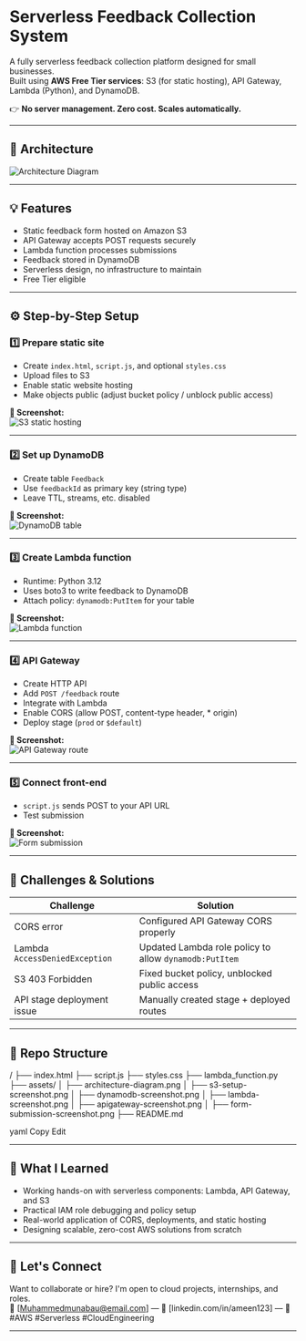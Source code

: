 # Serverless Feedback Collection System

A fully serverless feedback collection platform designed for small businesses.  
Built using **AWS Free Tier services**: S3 (for static hosting), API Gateway, Lambda (Python), and DynamoDB.  

👉 **No server management. Zero cost. Scales automatically.**

---

## 📌 Architecture

![Architecture Diagram](assets/architecture-diagram.png)

---

## 💡 Features

- Static feedback form hosted on Amazon S3  
- API Gateway accepts POST requests securely  
- Lambda function processes submissions  
- Feedback stored in DynamoDB  
- Serverless design, no infrastructure to maintain  
- Free Tier eligible  

---

## ⚙️ Step-by-Step Setup

### 1️⃣ Prepare static site

- Create `index.html`, `script.js`, and optional `styles.css`  
- Upload files to S3  
- Enable static website hosting  
- Make objects public (adjust bucket policy / unblock public access)  

**📸 Screenshot:**  
![S3 static hosting](assets/s3-setup-screenshot.png)

---

### 2️⃣ Set up DynamoDB

- Create table `Feedback`  
- Use `feedbackId` as primary key (string type)  
- Leave TTL, streams, etc. disabled  

**📸 Screenshot:**  
![DynamoDB table](assets/dynamodb-screenshot.png)

---

### 3️⃣ Create Lambda function

- Runtime: Python 3.12  
- Uses boto3 to write feedback to DynamoDB  
- Attach policy: `dynamodb:PutItem` for your table  

**📸 Screenshot:**  
![Lambda function](assets/lambda-screenshot.png)

---

### 4️⃣ API Gateway

- Create HTTP API  
- Add `POST /feedback` route  
- Integrate with Lambda  
- Enable CORS (allow POST, content-type header, * origin)  
- Deploy stage (`prod` or `$default`)  

**📸 Screenshot:**  
![API Gateway route](assets/apigateway-screenshot.png)

---

### 5️⃣ Connect front-end

- `script.js` sends POST to your API URL  
- Test submission  

**📸 Screenshot:**  
![Form submission](assets/form-submission-screenshot.png)

---

## 🚧 Challenges & Solutions

| Challenge                    | Solution                                                   |
|------------------------------|------------------------------------------------------------|
| CORS error                    | Configured API Gateway CORS properly                        |
| Lambda `AccessDeniedException`| Updated Lambda role policy to allow `dynamodb:PutItem`      |
| S3 403 Forbidden              | Fixed bucket policy, unblocked public access                |
| API stage deployment issue    | Manually created stage + deployed routes                    |

---

## 📂 Repo Structure
/
├── index.html
├── script.js
├── styles.css
├── lambda_function.py
├── assets/
│ ├── architecture-diagram.png
│ ├── s3-setup-screenshot.png
│ ├── dynamodb-screenshot.png
│ ├── lambda-screenshot.png
│ ├── apigateway-screenshot.png
│ ├── form-submission-screenshot.png
├── README.md

yaml
Copy
Edit

---

## 🧠 What I Learned

- Working hands-on with serverless components: Lambda, API Gateway, and S3  
- Practical IAM role debugging and policy setup  
- Real-world application of CORS, deployments, and static hosting  
- Designing scalable, zero-cost AWS solutions from scratch

---

## 🤝 Let's Connect

Want to collaborate or hire? I'm open to cloud projects, internships, and roles.  
📩 [Muhammedmunabau@email.com] — 🔗 [linkedin.com/in/ameen123] — 🧠 #AWS #Serverless #CloudEngineering

---




